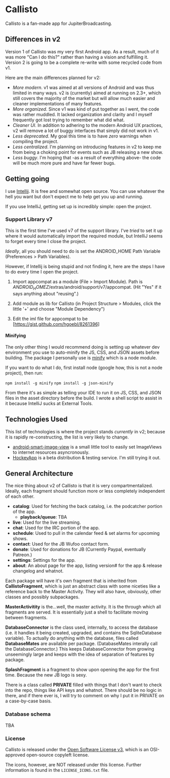 # Callisto #

Callisto is a fan-made app for JupiterBroadcasting.


## Differences in v2 ##

Version 1 of Callisto was my very first Android app. As a result, much of it was more "Can I do this?" rather than having a vision and fulfilling it. Version 2 is going to be a complete re-write with some recycled code from v1.

Here are the main differences planned for v2:

 * _More modern_. v1 was aimed at all versions of Android and was thus limited in many ways. v2 is (currently) aimed at running on 2.3+, which still covers the majority of the market but will allow much easier and cleaner implementations of many features.
 * _More organized_. Since v1 was kind of put together as I went, the code was rather muddled. It lacked organization and clarity and I myself frequently got lost trying to remember what did what.
 * _Cleaner UI_. In addition to adhering to the modern Android UX practices, v2 will remove a lot of buggy interfaces that simply did not work in v1.
 * _Less deprecated_. My goal this time is to have _zero_ warnings when compiling the project.
 * _Less centralized_. I'm planning on introducing features in v2 to keep me from being a choking point for events such as JB releasing a new show.
 * _Less buggy_. I'm hoping that -as a result of everything above- the code will be much more pure and have far fewer bugs.


## Getting going ##

I use [Intellij](http://www.jetbrains.com/idea/). It is free and somewhat open source. You can use whatever the hell you want but don't expect me to help get you up and running.

If you use IntelliJ, getting set up is incredibly simple: open the project.


### Support Library v7 ###

This is the first time I've used v7 of the support library. I've _tried_ to set it up where it would automatically import the required module,
but IntelliJ seems to forget every time I close the project.

_Ideally_, all you should need to do is set the ANDROID_HOME Path Variable (Preferences > Path Variables).


However, if Intellij is being stupid and not finding it, here are the steps I have to do every time I open the project.


1. Import appcompat as a module (File > Import Module). Path is $ANDROID_HOMEZ$/extras/android/support/v7/appcompat. (Hit "Yes" if it says anything about "reusing".)

2. Add module as lib for Callisto (in Project Structure > Modules, click the little '+' and choose "Module Dependency")

3. Edit the iml file for appcompat to be [https://gist.github.com/hgoebl/8261396]


#### Minifying ####

The only other thing I would recommend doing is setting up whatever dev environment you use to auto-minify the JS, CSS, and JSON assets before building.
The package I personally use is [minify](https://www.npmjs.org/package/minify) which is a node module.

If you want to do what I do, first install node (google how, this is not a node project), then run:

`npm install -g minify`
`npm install -g json-minify`

From there it's as simple as telling your IDE to run it on JS, CSS, and JSON files in the asset directory before the build. I wrote a shell script to assist in it because IntelliJ sucks at External Tools.


## Technologies Used ##

This list of technologies is where the project stands _currently_ in v2; because it is rapidly re-constructing, the list is very likely to change.

 * [android-smart-image-view](https://github.com/loopj/android-smart-image-view) is a small little tool to easily set ImageViews to internet resources asyncronously.
 * [HockeyApp](http://hockeyapp.net/features/) is a beta distribution & testing service. I'm still trying it out.


## General Architecture ##

The nice thing about v2 of Callisto is that it is very compartmentalized. Ideally, each fragment should function more or less completely independent of each other.

- **catalog**: Used for fetching the back catalog, i.e. the podcatcher portion of the app.
  - **playback/queue**: TBA
- **live**: Used for the live streaming.
- **chat**: Used for the IRC portion of the app.
- **schedule**: Used to pull in the calendar feed & set alarms for upcoming shows.
- **contact**: Used for the JB Wufoo contact form.
- **donate**: Used for donations for JB (Currently Paypal, eventually Patreon.)
- **settings**: Settings for the app.
- **about**: An about page for the app, listing version# for the app & release changelog and whatnot.


Each package will have it's own fragment that is inherited from **CallistoFragment**, which is just an abstract class with some niceties like a reference back to the Master Activity.
They will also have, obviously, other classes and possibly subpackages.

**MasterActivitity** is the...well, the master activity. It is the through which all fragments are served. It is essentially just a shell to facilitate moving between fragments.

**DatabaseConnector** is the class used, internally, to access the database (i.e. it handles it being created, upgraded, and contains the SqliteDatabase variable).
To actually do anything with the database, files called **DatabaseMates** are available per package. (DatabaseMates interally call the DatabaseConnector.)
This keeps DatabaseConnector from growing unseemingly large and keeps with the idea of separation of features by package.

**SplashFragment** is a fragment to show upon opening the app for the first time. Because the new JB logo is sexy.


There is a class called **PRIVATE** filled with things that I don't want to check into the repo, things like API keys and whatnot.
There should be no logic in there, and if there ever is, I will try to comment on why I put it in PRIVATE on a case-by-case basis.

### Database schema ###

TBA

### License ###

Callisto is released under the [Open Software License v3](http://opensource.org/licenses/OSL-3.0), which is an OSI-approved open-source copyleft license.

The icons, however, are NOT released under this license. Further information is found in the `LICENSE_ICONS.txt` file.

